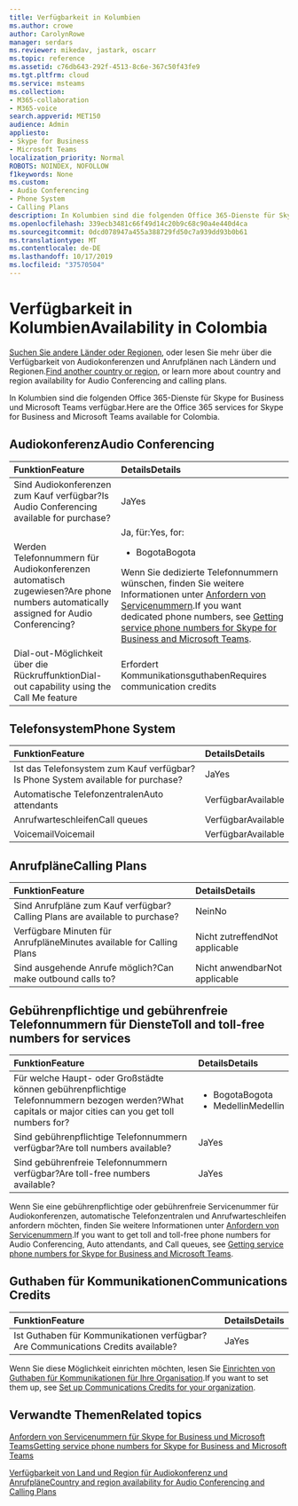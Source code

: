 ```yaml
---
title: Verfügbarkeit in Kolumbien
ms.author: crowe
author: CarolynRowe
manager: serdars
ms.reviewer: mikedav, jastark, oscarr
ms.topic: reference
ms.assetid: c76db643-292f-4513-8c6e-367c50f43fe9
ms.tgt.pltfrm: cloud
ms.service: msteams
ms.collection:
- M365-collaboration
- M365-voice
search.appverid: MET150
audience: Admin
appliesto:
- Skype for Business
- Microsoft Teams
localization_priority: Normal
ROBOTS: NOINDEX, NOFOLLOW
f1keywords: None
ms.custom:
- Audio Conferencing
- Phone System
- Calling Plans
description: In Kolumbien sind die folgenden Office 365-Dienste für Skype for Business und Microsoft Teams verfügbar.
ms.openlocfilehash: 339ecb3481c66f49d14c20b9c68c90a4e440d4ca
ms.sourcegitcommit: 0dcd078947a455a388729fd50c7a939dd93b0b61
ms.translationtype: MT
ms.contentlocale: de-DE
ms.lasthandoff: 10/17/2019
ms.locfileid: "37570504"
---
```

# <a name="availability-in-colombia"></a><span data-ttu-id="43211-103">Verfügbarkeit in Kolumbien</span><span class="sxs-lookup"><span data-stu-id="43211-103">Availability in Colombia</span></span>

<span data-ttu-id="43211-104">[Suchen Sie andere Länder oder Regionen](country-and-region-availability-for-audio-conferencing-and-calling-plans.md), oder lesen Sie mehr über die Verfügbarkeit von Audiokonferenzen und Anrufplänen nach Ländern und Regionen.</span><span class="sxs-lookup"><span data-stu-id="43211-104">[Find another country or region](country-and-region-availability-for-audio-conferencing-and-calling-plans.md), or learn more about country and region availability for Audio Conferencing and calling plans.</span></span>

<span data-ttu-id="43211-105">In Kolumbien sind die folgenden Office 365-Dienste für Skype for Business und Microsoft Teams verfügbar.</span><span class="sxs-lookup"><span data-stu-id="43211-105">Here are the Office 365 services for Skype for Business and Microsoft Teams available for Colombia.</span></span>
  
## <a name="audio-conferencing"></a><span data-ttu-id="43211-106">Audiokonferenz</span><span class="sxs-lookup"><span data-stu-id="43211-106">Audio Conferencing</span></span>

|<span data-ttu-id="43211-107">**Funktion**</span><span class="sxs-lookup"><span data-stu-id="43211-107">**Feature**</span></span>|<span data-ttu-id="43211-108">**Details**</span><span class="sxs-lookup"><span data-stu-id="43211-108">**Details**</span></span>|
|:-----|:-----|
|<span data-ttu-id="43211-109">Sind Audiokonferenzen zum Kauf verfügbar?</span><span class="sxs-lookup"><span data-stu-id="43211-109">Is Audio Conferencing available for purchase?</span></span>  <br/> |<span data-ttu-id="43211-110">Ja</span><span class="sxs-lookup"><span data-stu-id="43211-110">Yes</span></span>  <br/> |
|<span data-ttu-id="43211-111">Werden Telefonnummern für Audiokonferenzen automatisch zugewiesen?</span><span class="sxs-lookup"><span data-stu-id="43211-111">Are phone numbers automatically assigned for Audio Conferencing?</span></span>  <br/> |<span data-ttu-id="43211-112">Ja, für:</span><span class="sxs-lookup"><span data-stu-id="43211-112">Yes, for:</span></span><br/><ul><li> <span data-ttu-id="43211-113">Bogota</span><span class="sxs-lookup"><span data-stu-id="43211-113">Bogota</span></span></ul><span data-ttu-id="43211-114">Wenn Sie dedizierte Telefonnummern wünschen, finden Sie weitere Informationen unter [Anfordern von Servicenummern](/microsoftteams/getting-service-phone-numbers).</span><span class="sxs-lookup"><span data-stu-id="43211-114">If you want dedicated phone numbers, see [Getting service phone numbers for Skype for Business and Microsoft Teams](/microsoftteams/getting-service-phone-numbers).</span></span>  <br/> |
|<span data-ttu-id="43211-115">Dial-out-Möglichkeit über die Rückruffunktion</span><span class="sxs-lookup"><span data-stu-id="43211-115">Dial-out capability using the Call Me feature</span></span>  <br/> |<span data-ttu-id="43211-116">Erfordert Kommunikationsguthaben</span><span class="sxs-lookup"><span data-stu-id="43211-116">Requires communication credits</span></span>  <br/> |
   
## <a name="phone-system"></a><span data-ttu-id="43211-117">Telefonsystem</span><span class="sxs-lookup"><span data-stu-id="43211-117">Phone System</span></span>

|<span data-ttu-id="43211-118">**Funktion**</span><span class="sxs-lookup"><span data-stu-id="43211-118">**Feature**</span></span>|<span data-ttu-id="43211-119">**Details**</span><span class="sxs-lookup"><span data-stu-id="43211-119">**Details**</span></span>|
|:-----|:-----|
|<span data-ttu-id="43211-120">Ist das Telefonsystem zum Kauf verfügbar?</span><span class="sxs-lookup"><span data-stu-id="43211-120">Is Phone System available for purchase?</span></span>  <br/> |<span data-ttu-id="43211-121">Ja</span><span class="sxs-lookup"><span data-stu-id="43211-121">Yes</span></span>  <br/> |
| <span data-ttu-id="43211-122">Automatische Telefonzentralen</span><span class="sxs-lookup"><span data-stu-id="43211-122">Auto attendants</span></span> <br/> |<span data-ttu-id="43211-123">Verfügbar</span><span class="sxs-lookup"><span data-stu-id="43211-123">Available</span></span>  <br/> |
|<span data-ttu-id="43211-124">Anrufwarteschleifen</span><span class="sxs-lookup"><span data-stu-id="43211-124">Call queues</span></span>  <br/> |<span data-ttu-id="43211-125">Verfügbar</span><span class="sxs-lookup"><span data-stu-id="43211-125">Available</span></span>  <br/> |
|<span data-ttu-id="43211-126">Voicemail</span><span class="sxs-lookup"><span data-stu-id="43211-126">Voicemail</span></span>  <br/> |<span data-ttu-id="43211-127">Verfügbar</span><span class="sxs-lookup"><span data-stu-id="43211-127">Available</span></span>  <br/> |
   
## <a name="calling-plans"></a><span data-ttu-id="43211-128">Anrufpläne</span><span class="sxs-lookup"><span data-stu-id="43211-128">Calling Plans</span></span>

|<span data-ttu-id="43211-129">**Funktion**</span><span class="sxs-lookup"><span data-stu-id="43211-129">**Feature**</span></span>|<span data-ttu-id="43211-130">**Details**</span><span class="sxs-lookup"><span data-stu-id="43211-130">**Details**</span></span>|
|:-----|:-----|
|<span data-ttu-id="43211-131">Sind Anrufpläne zum Kauf verfügbar?</span><span class="sxs-lookup"><span data-stu-id="43211-131">Calling Plans are available to purchase?</span></span>  <br/> |<span data-ttu-id="43211-132">Nein</span><span class="sxs-lookup"><span data-stu-id="43211-132">No</span></span>  <br/> |
|<span data-ttu-id="43211-133">Verfügbare Minuten für Anrufpläne</span><span class="sxs-lookup"><span data-stu-id="43211-133">Minutes available for Calling Plans</span></span>  <br/> |<span data-ttu-id="43211-134">Nicht zutreffend</span><span class="sxs-lookup"><span data-stu-id="43211-134">Not applicable</span></span>  <br/> |
|<span data-ttu-id="43211-135">Sind ausgehende Anrufe möglich?</span><span class="sxs-lookup"><span data-stu-id="43211-135">Can make outbound calls to?</span></span>  <br/> |<span data-ttu-id="43211-136">Nicht anwendbar</span><span class="sxs-lookup"><span data-stu-id="43211-136">Not applicable</span></span>  <br/> |
   
## <a name="toll-and-toll-free-numbers-for-services"></a><span data-ttu-id="43211-137">Gebührenpflichtige und gebührenfreie Telefonnummern für Dienste</span><span class="sxs-lookup"><span data-stu-id="43211-137">Toll and toll-free numbers for services</span></span>

|<span data-ttu-id="43211-138">**Funktion**</span><span class="sxs-lookup"><span data-stu-id="43211-138">**Feature**</span></span>|<span data-ttu-id="43211-139">**Details**</span><span class="sxs-lookup"><span data-stu-id="43211-139">**Details**</span></span>|
|:-----|:-----|
|<span data-ttu-id="43211-140">Für welche Haupt- oder Großstädte können gebührenpflichtige Telefonnummern bezogen werden?</span><span class="sxs-lookup"><span data-stu-id="43211-140">What capitals or major cities can you get toll numbers for?</span></span>  <br/> | <ul><li><span data-ttu-id="43211-141">Bogota</span><span class="sxs-lookup"><span data-stu-id="43211-141">Bogota</span></span> <li>  <span data-ttu-id="43211-142">Medellin</span><span class="sxs-lookup"><span data-stu-id="43211-142">Medellin</span></span> </ul> |
|<span data-ttu-id="43211-143">Sind gebührenpflichtige Telefonnummern verfügbar?</span><span class="sxs-lookup"><span data-stu-id="43211-143">Are toll numbers available?</span></span>  <br/> |<span data-ttu-id="43211-144">Ja</span><span class="sxs-lookup"><span data-stu-id="43211-144">Yes</span></span>  <br/> |
|<span data-ttu-id="43211-145">Sind gebührenfreie Telefonnummern verfügbar?</span><span class="sxs-lookup"><span data-stu-id="43211-145">Are toll-free numbers available?</span></span>  <br/> |<span data-ttu-id="43211-146">Ja</span><span class="sxs-lookup"><span data-stu-id="43211-146">Yes</span></span>  <br/> |
   
 <span data-ttu-id="43211-147">Wenn Sie eine gebührenpflichtige oder gebührenfreie Servicenummer für Audiokonferenzen, automatische Telefonzentralen und Anrufwarteschleifen anfordern möchten, finden Sie weitere Informationen unter [Anfordern von Servicenummern](/microsoftteams/getting-service-phone-numbers).</span><span class="sxs-lookup"><span data-stu-id="43211-147">If you want to get toll and toll-free phone numbers for Audio Conferencing, Auto attendants, and Call queues, see [Getting service phone numbers for Skype for Business and Microsoft Teams](/microsoftteams/getting-service-phone-numbers).</span></span>
  
## <a name="communications-credits"></a><span data-ttu-id="43211-148">Guthaben für Kommunikationen</span><span class="sxs-lookup"><span data-stu-id="43211-148">Communications Credits</span></span>

|<span data-ttu-id="43211-149">**Funktion**</span><span class="sxs-lookup"><span data-stu-id="43211-149">**Feature**</span></span>|<span data-ttu-id="43211-150">**Details**</span><span class="sxs-lookup"><span data-stu-id="43211-150">**Details**</span></span>|
|:-----|:-----|
|<span data-ttu-id="43211-151">Ist Guthaben für Kommunikationen verfügbar?</span><span class="sxs-lookup"><span data-stu-id="43211-151">Are Communications Credits available?</span></span>  <br/> |<span data-ttu-id="43211-152">Ja</span><span class="sxs-lookup"><span data-stu-id="43211-152">Yes</span></span>  <br/> |
   
<span data-ttu-id="43211-153">Wenn Sie diese Möglichkeit einrichten möchten, lesen Sie [Einrichten von Guthaben für Kommunikationen für Ihre Organisation](../set-up-communications-credits-for-your-organization.md).</span><span class="sxs-lookup"><span data-stu-id="43211-153">If you want to set them up, see [Set up Communications Credits for your organization](../set-up-communications-credits-for-your-organization.md).</span></span>
  
## <a name="related-topics"></a><span data-ttu-id="43211-154">Verwandte Themen</span><span class="sxs-lookup"><span data-stu-id="43211-154">Related topics</span></span>

[<span data-ttu-id="43211-155">Anfordern von Servicenummern für Skype for Business und Microsoft Teams</span><span class="sxs-lookup"><span data-stu-id="43211-155">Getting service phone numbers for Skype for Business and Microsoft Teams</span></span>](/microsoftteams/getting-service-phone-numbers)

[<span data-ttu-id="43211-156">Verfügbarkeit von Land und Region für Audiokonferenz und Anrufpläne</span><span class="sxs-lookup"><span data-stu-id="43211-156">Country and region availability for Audio Conferencing and Calling Plans</span></span>](country-and-region-availability-for-audio-conferencing-and-calling-plans.md)

